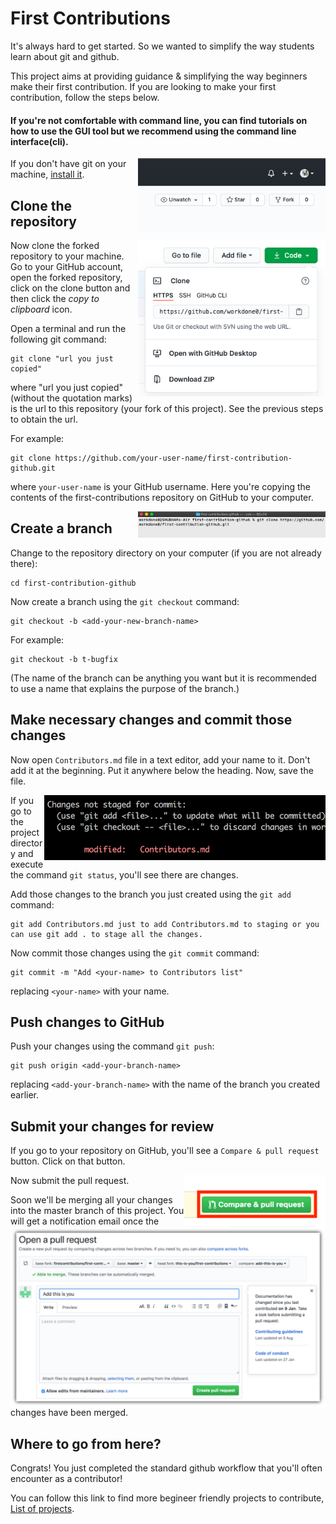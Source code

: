# First Contributions

It's always hard to get started. So we wanted to simplify the way students learn about git and github.

This project aims at providing guidance & simplifying the way beginners make their first contribution. If you are looking to make your first contribution, follow the steps below.

#### If you're not comfortable with command line, you can find tutorials on how to use the GUI tool but we recommend using the command line interface(cli).

<img align="right" width="300" src="assets/fork.png" alt="fork this repository" />

If you don't have git on your machine, [install it]( https://help.github.com/articles/set-up-git/).

## Clone the repository

<img align="right" width="300" src="assets/clone.png" alt="clone this repository" />

Now clone the forked repository to your machine. Go to your GitHub account, open the forked repository, click on the clone button and then click the *copy to clipboard* icon.

Open a terminal and run the following git command:

```
git clone "url you just copied"
```
where "url you just copied" (without the quotation marks) is the url to this repository (your fork of this project). See the previous steps to obtain the url.

For example:
```
git clone https://github.com/your-user-name/first-contribution-github.git
```
where `your-user-name` is your GitHub username. Here you're copying the contents of the first-contributions repository on GitHub to your computer.

<img align="right" width="300" src="assets/cloning.png" alt="cloning" />

## Create a branch

Change to the repository directory on your computer (if you are not already there):

```
cd first-contribution-github
```
Now create a branch using the `git checkout` command:
```
git checkout -b <add-your-new-branch-name>
```

For example:
```
git checkout -b t-bugfix
```
(The name of the branch can be anything you want but it is recommended to use a name that explains the purpose of the branch.)


## Make necessary changes and commit those changes

Now open `Contributors.md` file in a text editor, add your name to it. Don't add it at the beginning. Put it anywhere below the heading. Now, save the file.

<img align="right" width="450" src="assets/git-status.png" alt="git status" />


If you go to the project directory and execute the command `git status`, you'll see there are changes.


Add those changes to the branch you just created using the `git add` command:

```
git add Contributors.md just to add Contributors.md to staging or you can use git add . to stage all the changes.
```

Now commit those changes using the `git commit` command:
```
git commit -m "Add <your-name> to Contributors list"
```
replacing `<your-name>` with your name.

## Push changes to GitHub

Push your changes using the command `git push`:
```
git push origin <add-your-branch-name>
```
replacing `<add-your-branch-name>` with the name of the branch you created earlier.

## Submit your changes for review

If you go to your repository on GitHub, you'll see a  `Compare & pull request` button. Click on that button.

<img style="float: right;" src="assets/compare-and-pull.png" alt="create a pull request" />

Now submit the pull request.

<img style="float: right;" src="assets/submit-pull-request.png" alt="submit pull request" />

Soon we'll be merging all your changes into the master branch of this project. You will get a notification email once the changes have been merged.

## Where to go from here?

Congrats! You just completed the standard github workflow that you'll often encounter as a contributor!

You can follow this link to find more begineer friendly projects to contribute, [List of projects]( https://github.com/MunGell/awesome-for-beginners ).
